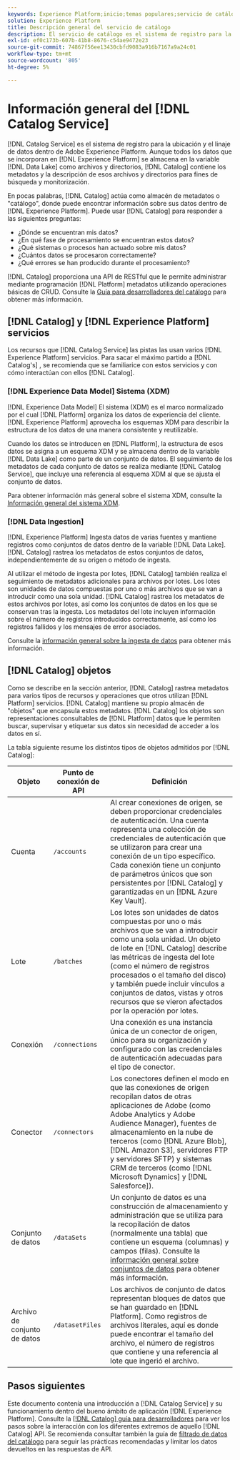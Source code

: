 ```yaml
---
keywords: Experience Platform;inicio;temas populares;servicio de catálogo;catálogo;servicio de catálogo;ubicación de datos;ubicación de datos;gestión de datos;administración de datos;linaje;catálogo;habilitar conjunto de datos
solution: Experience Platform
title: Descripción general del servicio de catálogo
description: El servicio de catálogo es el sistema de registro para la ubicación y linaje de datos dentro de Adobe Experience Platform. Aunque todos los datos que se incorporan en el Experience Platform se almacenan en el lago de datos como archivos y directorios, Catálogo guarda los metadatos y la descripción de esos archivos y directorios con fines de búsqueda y supervisión.
exl-id: ef0c173b-607b-41b8-8676-c54ae9472e23
source-git-commit: 74867f56ee13430cbfd9083a916b7167a9a24c01
workflow-type: tm+mt
source-wordcount: '805'
ht-degree: 5%

---
```


# Información general del [!DNL Catalog Service]

[!DNL Catalog Service] es el sistema de registro para la ubicación y el linaje de datos dentro de Adobe Experience Platform. Aunque todos los datos que se incorporan en [!DNL Experience Platform] se almacena en la variable [!DNL Data Lake] como archivos y directorios, [!DNL Catalog] contiene los metadatos y la descripción de esos archivos y directorios para fines de búsqueda y monitorización.

En pocas palabras, [!DNL Catalog] actúa como almacén de metadatos o &quot;catálogo&quot;, donde puede encontrar información sobre sus datos dentro de [!DNL Experience Platform]. Puede usar [!DNL Catalog] para responder a las siguientes preguntas:

* ¿Dónde se encuentran mis datos?
* ¿En qué fase de procesamiento se encuentran estos datos?
* ¿Qué sistemas o procesos han actuado sobre mis datos?
* ¿Cuántos datos se procesaron correctamente?
* ¿Qué errores se han producido durante el procesamiento?

[!DNL Catalog] proporciona una API de RESTful que le permite administrar mediante programación [!DNL Platform] metadatos utilizando operaciones básicas de CRUD. Consulte la [Guía para desarrolladores del catálogo](api/getting-started.md) para obtener más información.

## [!DNL Catalog] y [!DNL Experience Platform] servicios

Los recursos que [!DNL Catalog Service] las pistas las usan varios [!DNL Experience Platform] servicios. Para sacar el máximo partido a [!DNL Catalog's] , se recomienda que se familiarice con estos servicios y con cómo interactúan con ellos [!DNL Catalog].

### [!DNL Experience Data Model] Sistema (XDM)

[!DNL Experience Data Model] El sistema (XDM) es el marco normalizado por el cual [!DNL Platform] organiza los datos de experiencia del cliente. [!DNL Experience Platform] aprovecha los esquemas XDM para describir la estructura de los datos de una manera consistente y reutilizable.

Cuando los datos se introducen en [!DNL Platform], la estructura de esos datos se asigna a un esquema XDM y se almacena dentro de la variable [!DNL Data Lake] como parte de un conjunto de datos. El seguimiento de los metadatos de cada conjunto de datos se realiza mediante [!DNL Catalog Service], que incluye una referencia al esquema XDM al que se ajusta el conjunto de datos.

Para obtener información más general sobre el sistema XDM, consulte la [Información general del sistema XDM](../xdm/home.md).

### [!DNL Data Ingestion]

[!DNL Experience Platform] Ingesta datos de varias fuentes y mantiene registros como conjuntos de datos dentro de la variable [!DNL Data Lake]. [!DNL Catalog] rastrea los metadatos de estos conjuntos de datos, independientemente de su origen o método de ingesta.

Al utilizar el método de ingesta por lotes, [!DNL Catalog] también realiza el seguimiento de metadatos adicionales para archivos por lotes. Los lotes son unidades de datos compuestas por uno o más archivos que se van a introducir como una sola unidad. [!DNL Catalog] rastrea los metadatos de estos archivos por lotes, así como los conjuntos de datos en los que se conservan tras la ingesta. Los metadatos del lote incluyen información sobre el número de registros introducidos correctamente, así como los registros fallidos y los mensajes de error asociados.

Consulte la [información general sobre la ingesta de datos](../ingestion/home.md) para obtener más información.

## [!DNL Catalog] objetos

Como se describe en la sección anterior, [!DNL Catalog] rastrea metadatos para varios tipos de recursos y operaciones que otros utilizan [!DNL Platform] servicios. [!DNL Catalog] mantiene su propio almacén de &quot;objetos&quot; que encapsula estos metadatos. [!DNL Catalog] los objetos son representaciones consultables de [!DNL Platform] datos que le permiten buscar, supervisar y etiquetar sus datos sin necesidad de acceder a los datos en sí.

La tabla siguiente resume los distintos tipos de objetos admitidos por [!DNL Catalog]:

| Objeto | Punto de conexión de API | Definición |
|---|---|---|
| Cuenta | `/accounts` | Al crear conexiones de origen, se deben proporcionar credenciales de autenticación. Una cuenta representa una colección de credenciales de autenticación que se utilizaron para crear una conexión de un tipo específico. Cada conexión tiene un conjunto de parámetros únicos que son persistentes por [!DNL Catalog] y garantizadas en un [!DNL Azure Key Vault]. |
| Lote | `/batches` | Los lotes son unidades de datos compuestas por uno o más archivos que se van a introducir como una sola unidad. Un objeto de lote en [!DNL Catalog] describe las métricas de ingesta del lote (como el número de registros procesados o el tamaño del disco) y también puede incluir vínculos a conjuntos de datos, vistas y otros recursos que se vieron afectados por la operación por lotes. |
| Conexión | `/connections` | Una conexión es una instancia única de un conector de origen, único para su organización y configurado con las credenciales de autenticación adecuadas para el tipo de conector. |
| Conector  | `/connectors` | Los conectores definen el modo en que las conexiones de origen recopilan datos de otras aplicaciones de Adobe (como Adobe Analytics y Adobe Audience Manager), fuentes de almacenamiento en la nube de terceros (como [!DNL Azure Blob], [!DNL Amazon S3], servidores FTP y servidores SFTP) y sistemas CRM de terceros (como [!DNL Microsoft Dynamics] y [!DNL Salesforce]). |
| Conjunto de datos | `/dataSets` | Un conjunto de datos es una construcción de almacenamiento y administración que se utiliza para la recopilación de datos (normalmente una tabla) que contiene un esquema (columnas) y campos (filas). Consulte la [información general sobre conjuntos de datos](./datasets/overview.md) para obtener más información. |
| Archivo de conjunto de datos | `/datasetFiles` | Los archivos de conjunto de datos representan bloques de datos que se han guardado en [!DNL Platform]. Como registros de archivos literales, aquí es donde puede encontrar el tamaño del archivo, el número de registros que contiene y una referencia al lote que ingerió el archivo. |

## Pasos siguientes

Este documento contenía una introducción a [!DNL Catalog Service] y su funcionamiento dentro del bueno ámbito de aplicación [!DNL Experience Platform]. Consulte la [[!DNL Catalog] guía para desarrolladores](api/getting-started.md) para ver los pasos sobre la interacción con los diferentes extremos de aquello [!DNL Catalog] API. Se recomienda consultar también la guía de [filtrado de datos del catálogo](api/filter-data.md) para seguir las prácticas recomendadas y limitar los datos devueltos en las respuestas de API.
